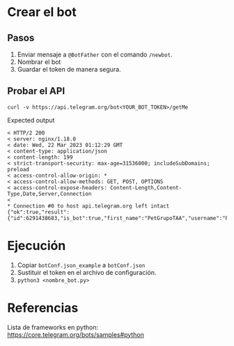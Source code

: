 # Crear el bot
## Pasos
1. Enviar mensaje a `@BotFather` con el comando `/newbot`.
2. Nombrar el bot
3. Guardar el token de manera segura.

## Probar el API
```
curl -v https://api.telegram.org/bot<YOUR_BOT_TOKEN>/getMe 
```

Expected output
```
< HTTP/2 200
< server: nginx/1.18.0
< date: Wed, 22 Mar 2023 01:12:29 GMT
< content-type: application/json
< content-length: 199
< strict-transport-security: max-age=31536000; includeSubDomains; preload
< access-control-allow-origin: *
< access-control-allow-methods: GET, POST, OPTIONS
< access-control-expose-headers: Content-Length,Content-Type,Date,Server,Connection
<
* Connection #0 to host api.telegram.org left intact
{"ok":true,"result":{"id":6291438683,"is_bot":true,"first_name":"PetGrupoTAA","username":"PetGrupoTAA_bot","can_join_groups":true,"can_read_all_group_messages":false,"supports_inline_queries":false}}%
```

# Ejecución
1. Copiar `botConf.json_example` a `botConf.json`
2. Sustituir el token en el archivo de configuración.
3. `python3 <nombre_bot.py>`

# Referencias
Lista de frameworks en python: https://core.telegram.org/bots/samples#python
